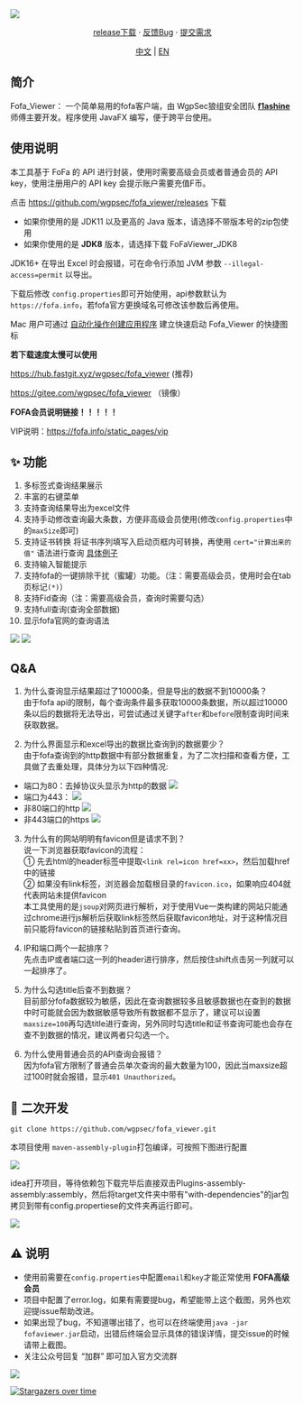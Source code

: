 
<img src="https://socialify.git.ci/wgpsec/fofa_viewer/image?font=Bitter&forks=1&issues=1&language=1&logo=https%3A%2F%2Fwww.wgpsec.org%2F_nuxt%2Fimg%2Fbanner.91d92b1.svg&name=1&owner=1&pattern=Circuit%20Board&stargazers=1&theme=Light">

  <p align="center">
    <a href="https://github.com/wgpsec/fofa_viewer/releases">release下载</a>
    ·
    <a href="https://github.com/wgpsec/fofa_viewer/issues">反馈Bug</a>
    ·
    <a href="https://github.com/wgpsec/fofa_viewer/issues">提交需求</a>
  </p>

<p align="center"> <a href="https://github.com/wgpsec/fofa_viewer/README.md">中文</a> | <a href="https://github.com/wgpsec/fofa_viewer/README.en.md">EN</a> </p>

##  简介

Fofa_Viewer： 一个简单易用的fofa客户端，由 WgpSec狼组安全团队 [**f1ashine**](https://github.com/f1ashine) 师傅主要开发。程序使用 JavaFX 编写，便于跨平台使用。

##  使用说明
本工具基于 FoFa 的 API 进行封装，使用时需要高级会员或者普通会员的 API key，使用注册用户的 API key 会提示账户需要充值F币。

点击 https://github.com/wgpsec/fofa_viewer/releases 下载

- 如果你使用的是 JDK11 以及更高的 Java 版本，请选择不带版本号的zip包使用
- 如果你使用的是 **JDK8** 版本，请选择下载 FoFaViewer_JDK8

JDK16+ 在导出 Excel 时会报错，可在命令行添加 JVM 参数 `--illegal-access=permit` 以导出。

下载后修改 `config.properties`即可开始使用，api参数默认为`https://fofa.info`，若fofa官方更换域名可修改该参数后再使用。

Mac 用户可通过 [自动化操作创建应用程序](docs/mac.md) 建立快速启动 Fofa_Viewer 的快捷图标

**若下载速度太慢可以使用**

https://hub.fastgit.xyz/wgpsec/fofa_viewer (推荐)

https://gitee.com/wgpsec/fofa_viewer （镜像）

**FOFA会员说明链接！！！！！**

VIP说明：https://fofa.info/static_pages/vip

## :sparkles: 功能
1. 多标签式查询结果展示
2. 丰富的右键菜单
3. 支持查询结果导出为excel文件
4. 支持手动修改查询最大条数，方便非高级会员使用(修改`config.properties`中的`maxSize`即可)
5. 支持证书转换 将证书序列填写入启动页框内可转换，再使用 `cert="计算出来的值"` 语法进行查询 [具体例子](https://mp.weixin.qq.com/s/jBf9h6IQVja6WwFcSYEvKg)
6. 支持输入智能提示
7. 支持fofa的一键排除干扰（蜜罐）功能。（注：需要高级会员，使用时会在tab页标记`(*)`）
8. 支持Fid查询（注：需要高级会员，查询时需要勾选）
9. 支持full查询(查询全部数据)
10. 显示fofa官网的查询语法

![](docs/cn/ui.png)
![](docs/cn/search.jpg)

## Q&A
1. 为什么查询显示结果超过了10000条，但是导出的数据不到10000条？  
    由于fofa api的限制，每个查询条件最多获取10000条数据，所以超过10000条以后的数据将无法导出，可尝试通过关键字`after`和`before`限制查询时间来获取数据。

2. 为什么界面显示和excel导出的数据比查询到的数据要少？  
    由于fofa查询到的http数据中有部分数据重复，为了二次扫描和查看方便，工具做了去重处理，具体分为以下四种情况:
  - 端口为80：去掉协议头显示为http的数据
    ![](docs/80http.png)
  - 端口为443：
    ![](docs/443https.png)
  - 非80端口的http
    ![](docs/非80http.png)
  - 非443端口的https
    ![](docs/非443https.png)
    
3. 为什么有的网站明明有favicon但是请求不到？  
    说一下浏览器获取favicon的流程：  
   ① 先去html的header标签中提取`<link rel=icon href=xx>`，然后加载href中的链接  
   ② 如果没有link标签，浏览器会加载根目录的`favicon.ico`，如果响应404就代表网站未提供favicon  
    本工具使用的是`jsoup`对网页进行解析，对于使用Vue一类构建的网站只能通过chrome进行js解析后获取link标签然后获取favicon地址，对于这种情况目前只能将favicon的链接粘贴到首页进行查询。
   
4. IP和端口两个一起排序？  
    先点击IP或者端口这一列的header进行排序，然后按住shift点击另一列就可以一起排序了。

5. 为什么勾选title后查不到数据？  
    目前部分fofa数据较为敏感，因此在查询数据较多且敏感数据也在查到的数据中时可能就会因为数据敏感导致所有数据都不显示了，建议可以设置`maxsize=100`再勾选title进行查询，另外同时勾选title和证书查询可能也会存在查不到数据的情况，建议两者只勾选一个。  

6. 为什么使用普通会员的API查询会报错？  
    因为fofa官方限制了普通会员单次查询的最大数量为100，因此当maxsize超过100时就会报错，显示`401 Unauthorized`。

## :rocket: 二次开发
```
git clone https://github.com/wgpsec/fofa_viewer.git
```

本项目使用 `maven-assembly-plugin`打包编译，可按照下图进行配置

![](docs/compile_detail.png)

idea打开项目，等待依赖包下载完毕后直接双击Plugins-assembly-assembly:assembly，然后将target文件夹中带有"with-dependencies"的jar包拷贝到带有config.propertiese的文件夹再运行即可。

![](docs/maven_detail.png)



## ⚠️ 说明
- 使用前需要在`config.properties`中配置`email`和`key`才能正常使用 **FOFA高级会员**
- 项目中配置了error.log，如果有需要提bug，希望能带上这个截图，另外也欢迎提issue帮助改进。
- 如果出现了bug，不知道哪出错了，也可以在终端使用`java -jar fofaviewer.jar`启动，出错后终端会显示具体的错误详情，提交issue的时候请带上截图。
- 关注公众号回复 “加群” 即可加入官方交流群

![](https://assets.wgpsec.org/www/images/wechat.png)

[![Stargazers over time](https://starchart.cc/wgpsec/fofa_viewer.svg)](https://starchart.cc/wgpsec/fofa_viewer)

